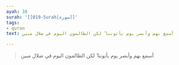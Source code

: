 ```yaml
---
ayah: 38
surah: '[[019-Surah|سورة]]'
tags:
- quran
text: أسمع بهم وأبصر يوم يأتوننا ۖ لكن الظالمون اليوم في ضلال مبين

---
```

> أسمع بهم وأبصر يوم يأتوننا ۖ لكن الظالمون اليوم في ضلال مبين

